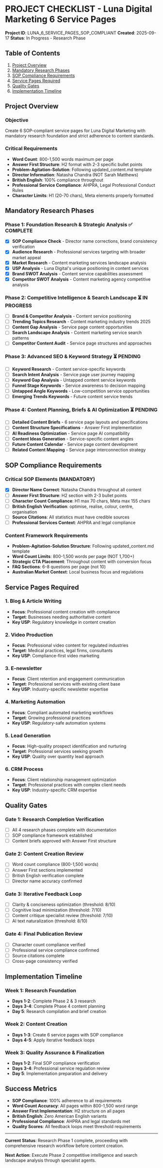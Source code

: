 # PROJECT CHECKLIST - Luna Digital Marketing 6 Service Pages
**Project ID**: LUNA_6_SERVICE_PAGES_SOP_COMPLIANT
**Created**: 2025-09-17
**Status**: In Progress - Research Phase

## Table of Contents
1. [Project Overview](#project-overview)
2. [Mandatory Research Phases](#mandatory-research-phases)
3. [SOP Compliance Requirements](#sop-compliance-requirements)
4. [Service Pages Required](#service-pages-required)
5. [Quality Gates](#quality-gates)
6. [Implementation Timeline](#implementation-timeline)

## Project Overview

### Objective
Create 6 SOP-compliant service pages for Luna Digital Marketing with mandatory research foundation and strict adherence to content standards.

### Critical Requirements
- **Word Count**: 800-1,500 words maximum per page
- **Answer First Structure**: H2 format with 2-3 specific bullet points
- **Problem-Agitation-Solution**: Following updated_content.md template
- **Director Information**: Natasha Chandra (NOT Sarah Matthews)
- **British English**: 100% compliance throughout
- **Professional Service Compliance**: AHPRA, Legal Professional Conduct Rules
- **Character Limits**: H1 (20-70 chars), Meta elements properly formatted

## Mandatory Research Phases

### Phase 1: Foundation Research & Strategic Analysis ✅ COMPLETE
- [x] **SOP Compliance Check** - Director name corrections, brand consistency verification
- [x] **Audience Research** - Professional services targeting with broader market appeal
- [x] **Market Research** - Content marketing services landscape analysis
- [x] **USP Analysis** - Luna Digital's unique positioning in content services
- [x] **Brand SWOT Analysis** - Content service capabilities assessment
- [x] **Competitor SWOT Analysis** - Content marketing agency competitive analysis

### Phase 2: Competitive Intelligence & Search Landscape ⏳ IN PROGRESS
- [ ] **Brand & Competitor Analysis** - Content service positioning
- [ ] **Trending Topics Research** - Content marketing industry trends 2025
- [ ] **Content Gap Analysis** - Service page content opportunities
- [ ] **Search Landscape Analysis** - Content marketing service search patterns
- [ ] **Competitor Content Audit** - Service page structures and approaches

### Phase 3: Advanced SEO & Keyword Strategy ⏳ PENDING
- [ ] **Keyword Research** - Content service-specific keywords
- [ ] **Search Intent Analysis** - Service page user journey mapping
- [ ] **Keyword Gap Analysis** - Untapped content service keywords
- [ ] **Funnel Stage Keywords** - Service awareness to decision mapping
- [ ] **Untapped Angle Keywords** - Low-competition service opportunities
- [ ] **Emerging Trends Keywords** - Future content service trends

### Phase 4: Content Planning, Briefs & AI Optimization ⏳ PENDING
- [ ] **Detailed Content Briefs** - 6 service page layouts and specifications
- [ ] **Content Structure Specifications** - Answer First implementation
- [ ] **AI Readiness Optimization** - Service page AI compatibility
- [ ] **Content Ideas Generation** - Service-specific content angles
- [ ] **Future Content Calendar** - Service page content development
- [ ] **Related Content Mapping** - Service page interconnection strategy

## SOP Compliance Requirements

### Critical SOP Elements (MANDATORY)
- [x] **Director Name Correct**: Natasha Chandra throughout all content
- [ ] **Answer First Structure**: H2 section with 2-3 bullet points
- [ ] **Character Count Compliance**: H1 max 70 chars, Meta max 155 chars
- [ ] **British English Verification**: optimise, realise, colour, centre, organisation
- [ ] **Source Citations**: All statistics must have credible sources
- [ ] **Professional Services Context**: AHPRA and legal compliance

### Content Framework Requirements
- **Problem-Agitation-Solution Structure**: Following updated_content.md template
- **Word Count Limits**: 800-1,500 words per page (NOT 1,700+)
- **Strategic CTA Placement**: Throughout content with conversion focus
- **FAQ Sections**: 6-8 questions per page (not 10)
- **Australian Market Context**: Local business focus and regulations

## Service Pages Required

### 1. Blog & Article Writing
- **Focus**: Professional content creation with compliance
- **Target**: Businesses needing authoritative content
- **Key USP**: Regulatory knowledge in content creation

### 2. Video Production
- **Focus**: Professional video content for regulated industries
- **Target**: Medical practices, legal firms, consultants
- **Key USP**: Compliance-first video marketing

### 3. E-newsletter
- **Focus**: Client retention and engagement communication
- **Target**: Professional services with existing client base
- **Key USP**: Industry-specific newsletter expertise

### 4. Marketing Automation
- **Focus**: Compliant automated marketing workflows
- **Target**: Growing professional practices
- **Key USP**: Regulatory-safe automation systems

### 5. Lead Generation
- **Focus**: High-quality prospect identification and nurturing
- **Target**: Professional services seeking growth
- **Key USP**: Quality over quantity lead approach

### 6. CRM Process
- **Focus**: Client relationship management optimization
- **Target**: Professional practices with complex client needs
- **Key USP**: Industry-specific CRM expertise

## Quality Gates

### Gate 1: Research Completion Verification
- [ ] All 4 research phases complete with documentation
- [ ] SOP compliance framework established
- [ ] Content briefs approved with Answer First structure

### Gate 2: Content Creation Review
- [ ] Word count compliance (800-1,500 words)
- [ ] Answer First sections implemented
- [ ] British English verification complete
- [ ] Director name accuracy confirmed

### Gate 3: Iterative Feedback Loop
- [ ] Clarity & conciseness optimization (threshold: 8/10)
- [ ] Cognitive load minimization (threshold: 7/10)
- [ ] Content critique specialist review (threshold: 7/10)
- [ ] AI text naturalization (threshold: 8/10)

### Gate 4: Final Publication Review
- [ ] Character count compliance verified
- [ ] Professional service compliance confirmed
- [ ] Source citations complete
- [ ] Cross-page consistency verified

## Implementation Timeline

### Week 1: Research Foundation
- **Days 1-2**: Complete Phase 2 & 3 research
- **Days 3-4**: Complete Phase 4 content planning
- **Day 5**: Research compilation and brief creation

### Week 2: Content Creation
- **Days 1-3**: Create 6 service pages with SOP compliance
- **Days 4-5**: Apply iterative feedback loops

### Week 3: Quality Assurance & Finalization
- **Days 1-2**: Final SOP compliance verification
- **Days 3-4**: Professional service regulation review
- **Day 5**: Implementation preparation and delivery

## Success Metrics
- **SOP Compliance**: 100% adherence to all requirements
- **Word Count Accuracy**: All pages within 800-1,500 word range
- **Answer First Implementation**: H2 structure on all pages
- **British English**: Zero American English variants
- **Professional Compliance**: AHPRA and legal standards met
- **Quality Scores**: All feedback loops meet threshold requirements

---

**Current Status**: Research Phase 1 complete, proceeding with comprehensive research workflow before content creation.

**Next Action**: Execute Phase 2 competitive intelligence and search landscape analysis through specialist agents.
